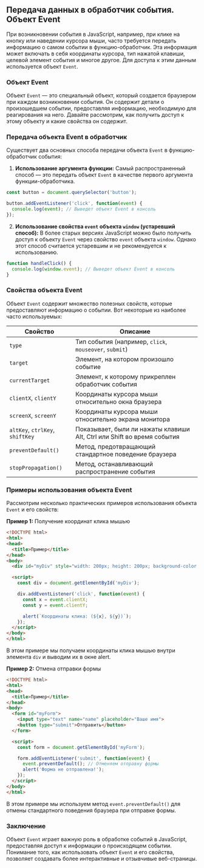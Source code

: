 <h2>Передача данных в обработчик события. Объект Event</h2>

При возникновении события в JavaScript, например, при клике на кнопку или наведении курсора мыши, часто требуется передать информацию о самом событии в функцию-обработчик. Эта информация может включать в себя координаты курсора, тип нажатой клавиши, целевой элемент события и многое другое.  Для доступа к этим данным используется объект `Event`.

### Объект Event

Объект `Event` — это специальный объект, который создается браузером при каждом возникновении события. Он содержит  детали о произошедшем событии, предоставляя информацию, необходимую для реагирования на него. Давайте рассмотрим, как получить доступ к этому объекту и какие свойства он содержит.

### Передача объекта Event в обработчик

Существует два основных способа передачи объекта `Event` в функцию-обработчик события:

1. **Использование аргумента функции:** Самый распространенный способ — это передать объект `Event` в качестве первого аргумента функции-обработчика. 

```javascript
const button = document.querySelector('button');

button.addEventListener('click', function(event) {
  console.log(event); // Выведет объект Event в консоль
});
```

2. **Использование свойства `event` объекта `window` (устаревший способ):** В более старых версиях JavaScript можно было получить доступ к объекту `Event` через свойство `event` объекта `window`.  Однако этот способ считается устаревшим и не рекомендуется к использованию.

```javascript
function handleClick() {
  console.log(window.event); // Выведет объект Event в консоль
}
```

###  Свойства объекта Event

Объект `Event` содержит множество полезных свойств, которые предоставляют информацию о событии. Вот некоторые из наиболее часто используемых:

| Свойство | Описание |
|---|---|
| `type` |  Тип события (например, `click`, `mouseover`, `submit`) |
| `target` |  Элемент, на котором произошло событие |
| `currentTarget` |  Элемент, к которому прикреплен обработчик события |
| `clientX`, `clientY` |  Координаты курсора мыши относительно окна браузера |
| `screenX`, `screenY` |  Координаты курсора мыши относительно экрана монитора |
| `altKey`, `ctrlKey`, `shiftKey` |  Показывает, были ли нажаты клавиши Alt, Ctrl или Shift во время события |
| `preventDefault()` |  Метод, предотвращающий  стандартное поведение браузера |
| `stopPropagation()` | Метод, останавливающий  распространение события  |

### Примеры использования объекта Event

Рассмотрим несколько практических примеров использования объекта `Event` и его свойств:

**Пример 1:** Получение координат клика мышью

```html
<!DOCTYPE html>
<html>
<head>
  <title>Пример</title>
</head>
<body>
  <div id="myDiv" style="width: 200px; height: 200px; background-color: lightblue;"></div>

  <script>
    const div = document.getElementById('myDiv');

    div.addEventListener('click', function(event) {
      const x = event.clientX;
      const y = event.clientY;

      alert(`Координаты клика: (${x}, ${y})`);
    });
  </script>
</body>
</html>
```

В этом примере мы получаем координаты клика мышью внутри элемента `div` и выводим их в окне alert.

**Пример 2:** Отмена отправки формы

```html
<!DOCTYPE html>
<html>
<head>
  <title>Пример</title>
</head>
<body>
  <form id="myForm">
    <input type="text" name="name" placeholder="Ваше имя">
    <button type="submit">Отправить</button>
  </form>

  <script>
    const form = document.getElementById('myForm');

    form.addEventListener('submit', function(event) {
      event.preventDefault(); // Отменяем отправку формы
      alert('Форма не отправлена!');
    });
  </script>
</body>
</html>
```

В этом примере мы используем метод `event.preventDefault()` для отмены стандартного поведения браузера при отправке формы. 

### Заключение

Объект `Event` играет важную роль в обработке событий в JavaScript, предоставляя доступ к информации о  происходящем событии. Понимание того, как использовать объект `Event` и его свойства, позволяет создавать более интерактивные и отзывчивые веб-страницы. 
